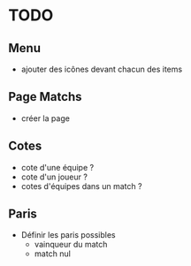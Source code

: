 TODO
=====

Menu
-----

* ajouter des icônes devant chacun des items

Page Matchs
-------

* créer la page

Cotes
----

* cote d'une équipe ?
* cote d'un joueur ?
* cotes d'équipes dans un match ?


Paris
----

* Définir les paris possibles
	* vainqueur du match
	* match nul